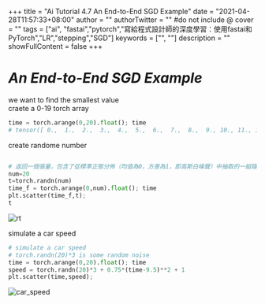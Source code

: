 +++
title = "Ai Tutorial 4.7 An End-to-End SGD Example"
date = "2021-04-28T11:57:33+08:00"
author = ""
authorTwitter = "" #do not include @
cover = ""
tags = ["ai", "fastai","pytorch","寫給程式設計師的深度學習：使用fastai和PyTorch","LR","stepping","SGD"]
keywords = ["", ""]
description = ""
showFullContent = false
+++


# _An End-to-End SGD Example_
we want to find the smallest value  
craete a 0-19 torch array 
```py
time = torch.arange(0,20).float(); time
# tensor([ 0.,  1.,  2.,  3.,  4.,  5.,  6.,  7.,  8.,  9., 10., 11., 12., 13., 14., 15., 16., 17., 18., 19.])
```

create randome number
```py

# 返回一個張量，包含了從標準正態分佈（均值為0，方差為1，即高斯白噪聲）中抽取的一組隨機數。張量的形狀由參數sizes定義。
num=20
t=torch.randn(num)
time_f = torch.arange(0,num).float(); time
plt.scatter(time_f,t);
t
```
![rt](/img/ai_t/t1/rt.PNG)

simulate a car speed
```py
# simulate a car speed
# torch.randn(20)*3 is some random noise
time = torch.arange(0,20).float(); time
speed = torch.randn(20)*3 + 0.75*(time-9.5)**2 + 1
plt.scatter(time,speed);
```
![car_speed](/img/ai_t/t1/car_speed.PNG)